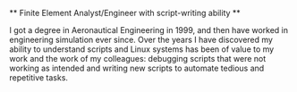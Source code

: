 ** Finite Element Analyst/Engineer with script-writing ability **

I got a degree in Aeronautical Engineering in 1999, and then have worked in engineering simulation ever since. Over the years I have discovered my ability to understand scripts and Linux systems has been of value to my work and the work of my colleagues: debugging scripts that were not working as intended and writing new scripts to automate tedious and repetitive tasks.

<!--
**TypoSpotter/TypoSpotter** is a ✨ _special_ ✨ repository because its `README.md` (this file) appears on your GitHub profile.

Here are some ideas to get you started:

- 🔭 I’m currently working on ...
- 🌱 I’m currently learning ...
- 👯 I’m looking to collaborate on ...
- 🤔 I’m looking for help with ...
- 💬 Ask me about ...
- 📫 How to reach me: ...
- 😄 Pronouns: ...
- ⚡ Fun fact: ...
-->
